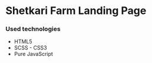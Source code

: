 # Shetkari Farm Landing Page

 


### Used technologies
 * HTML5  
 * SCSS - CSS3
 * Pure JavaScript
